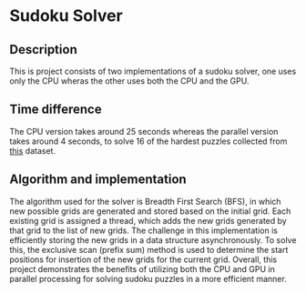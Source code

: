 # Sudoku Solver

## Description
This is project consists of two implementations of a sudoku solver, one uses only the CPU wheras the other uses both the CPU and the GPU.

## Time difference
The CPU version takes around 25 seconds whereas the parallel version takes around 4 seconds, to solve 16 of the hardest puzzles collected from [this](http://forum.enjoysudoku.com/the-hardest-sudokus-new-thread-t6539.html#p65791) dataset.

## Algorithm and implementation
The algorithm used for the solver is Breadth First Search (BFS), in which new possible grids are generated and stored based on the initial grid. Each existing grid is assigned a thread, which adds the new grids generated by that grid to the list of new grids. The challenge in this implementation is efficiently storing the new grids in a data structure asynchronously. To solve this, the exclusive scan (prefix sum) method is used to determine the start positions for insertion of the new grids for the current grid. Overall, this project demonstrates the benefits of utilizing both the CPU and GPU in parallel processing for solving sudoku puzzles in a more efficient manner.
